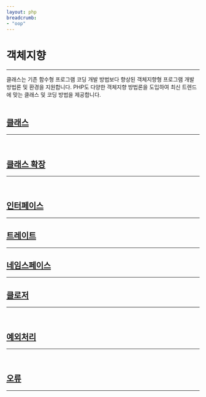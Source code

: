 ```yaml
---
layout: php
breadcrumb:
- "oop"
---
```


# 객체지향
---
클래스는 기존 함수형 프로그램 코딩 개발 방법보다 향상된 객체지향형 프로그램 개발 방법론 및 환경을 지원합니다. PHP도 다양한 객체지향 방법론을 도입하여 최신 트렌드에 맞는 클래스 및 코딩 방법을 제공합니다.  
<br>

## [클래스](class)
---
<br>

## [클래스 확장](extend)
---
<br>

## [인터페이스](interface)
---

## [트레이트](trait)
---

## [네임스페이스](namespace)
---

## [클로저](closure)
---
<br>

## [예외처리](exception)
---
<br>

## [오류](error)
---
<br>
